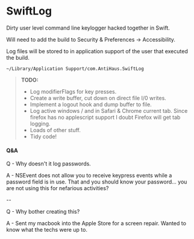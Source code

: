 SwiftLog
===================

Dirty user level command line keylogger hacked together in Swift. 

Will need to add the build to Security & Preferences -> Accessibility.

Log files will be stored to in application support of the user that executed the build. 
```
~/Library/Application Support/com.AntiHaus.SwiftLog
```
> **TODO:**
> - Log modifierFlags for key presses.
> - Create a write buffer, cut down on direct file I/0 writes.
> - Implement a logout hook and dump buffer to file. 
> - Log active windows / and in Safari & Chrome current tab. Since firefox has no applescript support I doubt Firefox will get tab logging. 
> - Loads of other stuff.
> -  Tidy code!

####  Q&A

Q - Why doesn't it log passwords.

A - NSEvent does not allow you to receive keypress events while a password field is in use.  That and you should know your password... you are not using this for nefarious activities?

-- 

Q - Why bother creating this?

A - Sent my macbook into the Apple Store for a screen repair. Wanted to know what the techs were up to.
